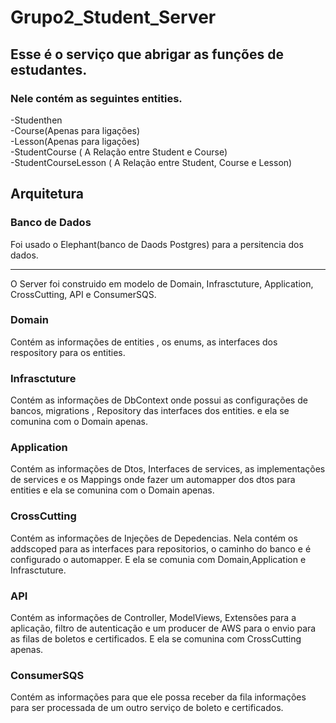 # Grupo2_Student_Server

## Esse é o serviço que abrigar as funções de estudantes.

### Nele contém as seguintes entities.
-Studenthen <br/>
-Course(Apenas para ligações)<br/>
-Lesson(Apenas para ligações)<br/>
-StudentCourse ( A Relação entre Student e Course)<br/>
-StudentCourseLesson ( A Relação entre Student, Course e Lesson)<br/>

 ## Arquitetura

### Banco de Dados
Foi usado o Elephant(banco de Daods Postgres) para a persitencia dos dados.
________________________________________________________________________________

O Server foi construido em modelo de Domain, Infrasctuture, Application, CrossCutting, API e ConsumerSQS.

### Domain

Contém as informações de entities , os enums, as interfaces dos respository para os entities.

### Infrasctuture

Contém as informações de DbContext onde possui as configurações de bancos, migrations , Repository das interfaces dos entities. e ela se comunina com o Domain apenas.

### Application

Contém as informações de Dtos, Interfaces de services, as implementações de services e os Mappings onde fazer um automapper dos dtos para entities e ela se comunina com o Domain apenas.

### CrossCutting

Contém as informações de Injeções de Depedencias. Nela contém os addscoped para as interfaces para repositorios, o caminho do banco e é configurado o automapper. E ela se comunia com Domain,Application e Infrasctuture.

### API

Contém as informações de Controller, ModelViews, Extensões para a aplicação, filtro de autenticação e um producer de AWS para o envio para as filas de boletos e certificados. E ela se comunina com CrossCutting apenas.

### ConsumerSQS

Contém as informações para que ele possa receber da fila informações para ser processada de um outro serviço de boleto e certificados.

